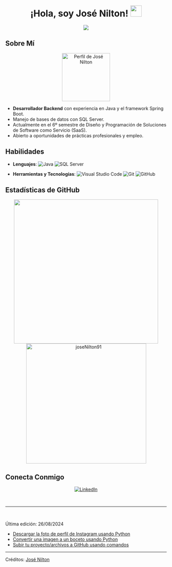 <h1 align="center"><b>¡Hola, soy José Nilton!</b> <img src="https://media.giphy.com/media/hvRJCLFzcasrR4ia7z/giphy.gif" width="35"></h1>

<p align="center">
  <a href="https://github.com/joseNilton91">
    <img src="https://readme-typing-svg.herokuapp.com?font=Time+New+Roman&color=cyan&size=25&center=true&vCenter=true&width=600&height=100&lines=¡Bienvenido+a+mi+perfil!; Desarrollador+Backend+con+experiencia+en+Java;Spring+Boot+y+SQL+Server;Apasionado+por+la+programación+y+el+desarrollo+de+software">
  </a>
</p>

## Sobre Mí

<p align="center">
  <img src="https://avatars.githubusercontent.com/u/73097560?v=4" width="150" alt="Perfil de José Nilton">
</p>

- **Desarrollador Backend** con experiencia en Java y el framework Spring Boot.
- Manejo de bases de datos con SQL Server.
- Actualmente en el 6º semestre de Diseño y Programación de Soluciones de Software como Servicio (SaaS).
- Abierto a oportunidades de prácticas profesionales y empleo.

## Habilidades

<p align="center">

- **Lenguajes**:
    ![Java](https://img.shields.io/badge/Java-%23E34A86.svg?style=for-the-badge&logo=java&logoColor=white)
    ![SQL Server](https://img.shields.io/badge/SQL%20Server-%23CC2927.svg?style=for-the-badge&logo=microsoftsqlserver&logoColor=white)

- **Herramientas y Tecnologías**:
    ![Visual Studio Code](https://img.shields.io/badge/Visual%20Studio%20Code-0078d7.svg?style=for-the-badge&logo=visual-studio-code&logoColor=white)
    ![Git](https://img.shields.io/badge/Git-%23F05033.svg?style=for-the-badge&logo=git&logoColor=white)
    ![GitHub](https://img.shields.io/badge/GitHub-%23121011.svg?style=for-the-badge&logo=github&logoColor=white)

</p>

## Estadísticas de GitHub

<div align="center">
  <img src="https://github-readme-stats.vercel.app/api?username=joseNilton91&include_all_commits=true&count_private=true&show_icons=true&line_height=20&title_color=7A7ADB&icon_color=2234AE&text_color=D3D3D3&bg_color=0,000000,130F40" width="450"/>
  <img src="https://github-readme-stats.vercel.app/api/top-langs?username=joseNilton91&show_icons=true&locale=en&layout=compact&line_height=20&title_color=7A7ADB&icon_color=2234AE&text_color=D3D3D3&bg_color=0,000000,130F40" width="375" alt="joseNilton91"/>
</div>

## Conecta Conmigo

<p align="center">
  <a href="https://www.linkedin.com/in/josé-nilton-orejuela-palacios-762594248" target="_blank">
    <img src="https://img.shields.io/badge/LinkedIn-%2300acee.svg?style=for-the-badge&logo=linkedin&logoColor=white" alt="LinkedIn"/>
  </a>
</p>

<br>

---

<br>

Última edición: 26/08/2024

- [Descargar la foto de perfil de Instagram usando Python](https://dev.to/100rabhcsmc/instagram-profile-picture-download-using-python-n2j)
- [Convertir una imagen a un boceto usando Python](https://dev.to/100rabhcsmc/convert-a-image-to-sketch-using-python-3ip1)
- [Subir tu proyecto/archivos a GitHub usando comandos](https://dev.to/100rabhcsmc/upload-your-project-files-in-github-using-commands-1hn8)

---

Créditos: [José Nilton](https://github.com/joseNilton91)

